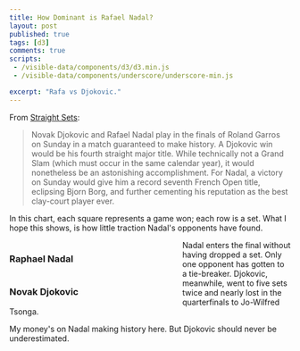 ```yaml
---
title: How Dominant is Rafael Nadal?
layout: post
published: true
tags: [d3]
comments: true
scripts:
 - /visible-data/components/d3/d3.min.js
 - /visible-data/components/underscore/underscore-min.js

excerpt: "Rafa vs Djokovic."
---
```

<style type="text/css">
body { position: relative; }

div.caption {
    padding: .5em;
    background-color: white;
    border: 1px solid #555;
}

.chart { 
    width: 300px;
    margin-right: 10px;
    float: left;
}

#charts {
    clear: both;
    width: 100%;
}

g.match line {
    stroke: #000;
    stroke-width: 1px;
}

svg rect {
    stroke-width: 1px;
    stroke: #444;
    fill: none;
}

svg rect.player {
    fill: Steelblue;
}

svg rect.opponent {
    fill: FireBrick;
}
</style>

From [Straight Sets][ss]:

> Novak Djokovic and Rafael Nadal play in the finals of Roland Garros on Sunday in a match guaranteed to make history. A Djokovic win would be his fourth straight major title. While technically not a Grand Slam (which must occur in the same calendar year), it would nonetheless be an astonishing accomplishment. For Nadal, a victory on Sunday would give him a record seventh French Open title, eclipsing Bjorn Borg, and further cementing his reputation as the best clay-court player ever.

[ss]: http://straightsets.blogs.nytimes.com/2012/06/09/for-djokovic-and-nadal-its-a-chess-match/

In this chart, each square represents a game won; each row is a set. What I hope this shows, is how little traction Nadal's opponents have found.

<div id="charts" class="clearfix">
    <div id="nadal" class="chart">
        <h3>Raphael Nadal</h3>
    </div>
    <div id="djokovic" class="chart">
        <h3>Novak Djokovic</h3>
    </div>
</div>

Nadal enters the final without having dropped a set. Only one opponent has gotten to a tie-breaker. Djokovic, meanwhile, went to five sets twice and nearly lost in the quarterfinals to Jo-Wilfred Tsonga.

My money's on Nadal making history here. But Djokovic should never be underestimated.

<script type="text/javascript">
// mis en place
function translate(x,y) {
    return "translate(" + x + "," + y + ")";
}

var height = 400,
    width = 290,
    pad = 10,
    scores = {},
    urls = {
        nadal: '/visible-data/data/nadal-french-open.csv',
        djokovic: '/visible-data/data/djokovic-french-open.csv'
    },
    matches, 
    sets;

var caption = d3.select('body').append('div')
    .attr('class', 'caption')
    .style('display', 'none')
    .style('position', 'absolute');

var x = d3.scale.linear()
    .range([0, width / 2])
    .domain([0, 7]); // be thankful for tiebreakers

var y = d3.scale.linear()
    .range([0, height]);

d3.csv(urls.nadal, function(data) { plot(data, 'Nadal') });
d3.csv(urls.djokovic, function(data) { plot(data, 'Djokovic') });

function plot(data, player) {
    scores[player] = data;
    _.each(data, function(d, i) {
        d.opponent = +d.opponent;
        d.player = +d.player;
        d.set = i; // store the original set index;
    });
    
    y.domain([0, data.length]);

    var chart = window[player] = d3.select('#' + player.toLowerCase()).append('svg')
        .style('height', height)
        .style('width', width);

    sets = chart.selectAll('g.set')
        .data(data)
      .enter().append('g')
        .classed('set', true)
        .attr('transform', function(d,i) { return translate(0, y(i)); });

    sets.selectAll('rect.player')
        .data(function(d) { return d3.range(d.player)})
      .enter().append('rect')
        .classed('game player', true)
        .attr('height', 10)
        .attr('width', 10)
        .attr('y', 0)
        .attr('x', function(d,i) { return x(i); });

    sets.selectAll('rect.opponent')
        .data(function(d) { return d3.range(d.opponent); })
      .enter().append('rect')
        .classed('game opponent', true)
        .attr('height', 10)
        .attr('width', 10)
        .attr('y', 0)
        .attr('x', function(d,i) { return width - x(i) - 10; });

    sets.on('mouseover', showCaption);
    sets.on('mousemove', showCaption);
    sets.on('mouseout', function(d, i) {
        caption.style('display', 'none');
    });

    function showCaption(d, i) {
        var position = d3.mouse(document.body);
        caption.style('display', 'block')
            .style('left', (position[0] + 10) + 'px')
            .style('top', (position[1] + 10) + 'px')
            .text(player + ': ' + d.player + ' - ' + d.vs + ': ' + d.opponent);
    }

}

</script>